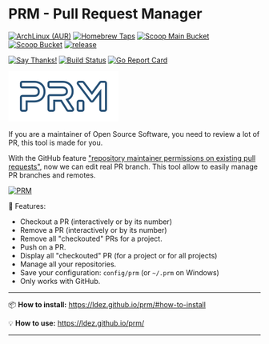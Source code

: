 # PRM - Pull Request Manager

[![ArchLinux (AUR)](https://img.shields.io/aur/version/prm.svg?style=flat)](https://aur.archlinux.org/packages/prm)
[![Homebrew Taps](https://img.shields.io/github/release/ldez/prm.svg?label=Homebrew%20Taps&style=flat)](https://github.com/ldez/homebrew-tap)
[![Scoop Main Bucket](https://img.shields.io/github/release/ldez/prm.svg?label=Scoop%20Main%20Bucket&style=flat)](https://github.com/lukesampson/scoop)
[![Scoop Bucket](https://img.shields.io/github/release/ldez/prm.svg?label=Scoop%20Bucket&style=flat)](https://github.com/ldez/scoop-bucket)
[![release](https://img.shields.io/github/release/ldez/prm.svg?style=flat)](https://github.com/ldez/prm/releases)

[![Say Thanks!](https://img.shields.io/badge/Say%20Thanks-!-1EAEDB.svg)](https://saythanks.io/to/ldez)
[![Build Status](https://travis-ci.org/ldez/prm.svg?branch=master)](https://travis-ci.org/ldez/prm)
[![Go Report Card](https://goreportcard.com/badge/github.com/ldez/prm)](https://goreportcard.com/report/github.com/ldez/prm)

[![PRM](docs/static/images/logo-stroke.png)](https://ldez.github.io/prm/)

If you are a maintainer of Open Source Software, you need to review a lot of PR, this tool is made for you.

With the GitHub feature ["repository maintainer permissions on existing pull requests"](https://help.github.com/articles/allowing-changes-to-a-pull-request-branch-created-from-a-fork/), now we can edit real PR branch.
This tool allow to easily manage PR branches and remotes.

[![PRM](https://asciinema.org/a/176222.png)](https://asciinema.org/a/176222)

:briefcase: Features:

* Checkout a PR (interactively or by its number)
* Remove a PR (interactively or by its number)
* Remove all "checkouted" PRs for a project.
* Push on a PR.
* Display all "checkouted" PR (for a project or for all projects)
* Manage all your repositories.
* Save your configuration: `config/prm` (or `~/.prm` on Windows)
* Only works with GitHub.

---

:package: **How to install:** https://ldez.github.io/prm/#how-to-install

:bulb: **How to use:** https://ldez.github.io/prm/

---
